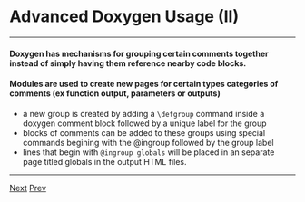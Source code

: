 # Advanced Doxygen Usage (II)

***
#### Doxygen has mechanisms for grouping certain comments together instead of simply having them reference nearby code blocks.
#### Modules are used to create new pages for certain types categories of comments (ex function output, parameters or outputs)
* a new group is created by adding a `\defgroup` command inside a doxygen comment block followed by a unique label for the group
* blocks of comments can be added to these groups using special commands begining with the @ingroup followed by the group label
* lines that begin with  `@ingroup globals` will be placed in an separate page titled globals in the output HTML files.
***

[Next](https://github.com/AustinCerny/CSCI582_Presentation3/blob/master/slide15.md)
[Prev](https://github.com/AustinCerny/CSCI582_Presentation3/blob/master/slide13.md)
